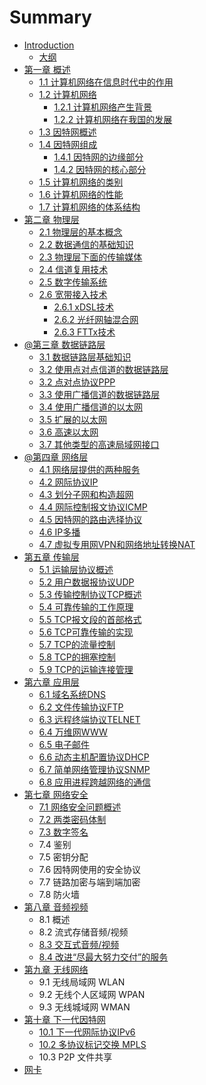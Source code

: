 # Summary

* [Introduction](README.md)
  * [大纲](SUMMARY.md)
* [第一章 概述](1-概述.md)
  * [1.1 计算机网络在信息时代中的作用](1.1-计算机网络在信息时代中的作用.md)
  * [1.2 计算机网络](1.2-计算机网络.md.md)
    * [1.2.1 计算机网络产生背景](1.2.1-计算机网络产生背景.md)
    * [1.2.2 计算机网络在我国的发展](1.2.2-计算机网络在我国的发展.md)
  * [1.3 因特网概述](1.3-因特网概述.md)
  * [1.4 因特网组成](1.4-因特网组成.md)
    * [1.4.1 因特网的边缘部分](1.4.1-因特网的边缘部分.md)
    * [1.4.2 因特网的核心部分](1.4.2-因特网的核心部分.md)
  * [1.5 计算机网络的类别](1.5-计算机网络的类别.md)
  * [1.6 计算机网络的性能](1.6-计算机网络的性能.md)
  * [1.7 计算机网络的体系结构](1.7-计算机网络的体系结构.md)
* [第二章 物理层](2-物理层.md)
  * [2.1 物理层的基本概念](2.1-物理层的基本概念.md)
  * [2.2 数据通信的基础知识](2.2-数据通信的基础知识.md)
  * [2.3 物理层下面的传输媒体](2.3-物理层下面的传输媒体.md)
  * [2.4 信道复用技术](2.4-信道复用技术.md)
  * [2.5 数字传输系统](2.5-数字传输系统.md)
  * [2.6 宽带接入技术](2.6-宽带接入技术.md)
    * [2.6.1 xDSL技术](2.6.1-xdsl技术.md)
    * [2.6.2 光纤网轴混合网](2.6.2-光纤网轴混合网.md)
    * [2.6.3 FTTx技术](2.6.3-fttx技术.md)
* [@第三章 数据链路层](3-数据链路层.md)
  * [3.1 数据链路层基础知识](di-san-zhang-shu-ju-lian-lu-ceng/31-shu-ju-lian-lu-ceng-ji-chu-zhi-shi.md)
  * [3.2 使用点对点信道的数据链路层](di-san-zhang-shu-ju-lian-lu-ceng/31-shi-yong-dian-dui-dian-xin-dao-de-shu-ju-lian-lu-ceng.md)
  * [3.2 点对点协议PPP](di-san-zhang-shu-ju-lian-lu-ceng/32-dian-dui-dian-xie-yi-ppp.md)
  * [3.3 使用广播信道的数据链路层](di-san-zhang-shu-ju-lian-lu-ceng/33-shi-yong-guang-bo-xin-dao-de-shu-ju-lian-lu-ceng.md)
  * [3.4 使用广播信道的以太网](di-san-zhang-shu-ju-lian-lu-ceng/34-shi-yong-guang-bo-xin-dao-de-yi-tai-wang.md)
  * [3.5 扩展的以太网](di-san-zhang-shu-ju-lian-lu-ceng/35-kuo-zhan-de-yi-tai-wang.md)
  * [3.6 高速以太网](di-san-zhang-shu-ju-lian-lu-ceng/36-gao-su-yi-tai-wang.md)
  * [3.7 其他类型的高速局域网接口](di-san-zhang-shu-ju-lian-lu-ceng/37-qi-ta-lei-xing-de-gao-su-ju-yu-wang-jie-kou.md)
* [@第四章 网络层](4-网络层.md)
  * [4.1 网络层提供的两种服务](41-网络层提供的两种服务.md)
  * [4.2 网际协议IP](42-wang-ji-xie-yi-ip.md)
  * [4.3 划分子网和构造超网](43-hua-fen-zi-wang-he-gou-zao-chao-wang.md)
  * [4.4 网际控制报文协议ICMP](44-wang-ji-kong-zhi-bao-wen-xie-yi-icmp.md)
  * [4.5 因特网的路由选择协议](yin-te-wang-de-lu-you-xuan-ze-xie-yi.md)
  * [4.6 IP多播](46-ipduo-bo.md)
  * [4.7 虚拟专用网VPN和网络地址转换NAT](47-xu-ni-zhuan-yong-wang-vpn-he-wang-luo-di-zhi-zhuan-huan-nat.md)
* [第五章 传输层](5-传输层.md)
  * [5.1 运输层协议概述](51-运输层协议概述.md)
  * [5.2 用户数据报协议UDP](52-yong-hu-shu-ju-bao-xie-yi-udp.md)
  * [5.3 传输控制协议TCP概述](53-chuan-shu-kong-zhi-xie-yi-tcp-gai-shu.md)
  * [5.4 可靠传输的工作原理](54-ke-kao-chuan-shu-de-gong-zuo-yuan-li.md)
  * [5.5 TCP报文段的首部格式](55-tcpbao-wen-duan-de-shou-bu-ge-shi.md)
  * [5.6 TCP可靠传输的实现](56-tcpke-kao-chuan-shu-de-shi-xian.md)
  * [5.7 TCP的流量控制](57-tcpde-liu-liang-kong-zhi.md)
  * [5.8 TCP的拥塞控制](58-tcpde-yong-sai-kong-zhi.md)
  * [5.9 TCP的运输连接管理](59-tcpde-yun-shu-lian-jie-guan-li.md)
* [第六章 应用层](6-应用层.md)
  * [6.1 域名系统DNS](di-liu-zhang-ying-yong-ceng/61-yu-ming-xi-tong-dns.md)
  * [6.2 文件传输协议FTP](di-liu-zhang-ying-yong-ceng/62-wen-jian-chuan-shu-xie-yi.md)
  * [6.3 远程终端协议TELNET](di-liu-zhang-ying-yong-ceng/63-yuan-cheng-zhong-duan-xie-yi-telnet.md)
  * [6.4 万维网WWW](di-liu-zhang-ying-yong-ceng/64-wan-wei-wang-www.md)
  * [6.5 电子邮件](di-liu-zhang-ying-yong-ceng/65-dian-zi-you-jian.md)
  * [6.6 动态主机配置协议DHCP](di-liu-zhang-ying-yong-ceng/66-dong-tai-zhu-ji-pei-zhi-xie-yi-dhcp.md)
  * [6.7 简单网络管理协议SNMP](di-liu-zhang-ying-yong-ceng/67-jian-dan-wang-luo-guan-li-xie-yi-snmp.md)
  * [6.8 应用进程跨越网络的通信](di-liu-zhang-ying-yong-ceng/68-ying-yong-jin-cheng-kua-yue-wang-luo-de-tong-xin.md)
* [第七章 网络安全](7-网络安全.md)
  * [7.1 网络安全问题概述](di-qi-zhang-wang-luo-an-quan/71-wang-luo-an-quan-wen-ti-gai-shu.md)
  * [7.2 两类密码体制](di-qi-zhang-wang-luo-an-quan/72-liang-lei-mi-ma-ti-zhi.md)
  * [7.3 数字签名](di-qi-zhang-wang-luo-an-quan/73-shu-zi-qian-ming.md)
  * 7.4 鉴别
  * 7.5 密钥分配
  * 7.6 因特网使用的安全协议
  * 7.7  链路加密与端到端加密
  * 7.8  防火墙
* [第八章 音频视频](8-音频视频.md)
  * 8.1  概述
  * 8.2  流式存储音频/视频
  * [8.3  交互式音频/视频](di-ba-zhang-yin-pin-shi-pin/83-jiao-hu-shi-yin-9891-shi-pin.md)
  * [8.4  改进“尽最大努力交付”的服务](di-ba-zhang-yin-pin-shi-pin/84-gai-jin-201c-jin-zui-da-nu-li-jiao-fu-201d-de-fu-wu.md)
* [第九章 无线网络](9-无线网络.md)
  * 9.1  无线局域网 WLAN
  * 9.2  无线个人区域网 WPAN
  * 9.3 无线城域网 WMAN
* [第十章 下一代因特网](10-下一代因特网.md)
  * [10.1 下一代网际协议IPv6](di-shi-zhang-xia-yi-dai-yin-te-wang/101-xia-yi-dai-wang-ji-xie-yi-ipv6.md)
  * [10.2  多协议标记交换 MPLS](di-shi-zhang-xia-yi-dai-yin-te-wang/102-duo-xie-yi-biao-ji-jiao-huan-mpls.md)
  * 10.3  P2P 文件共享
* [网卡](wang-qia.md)

